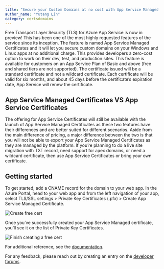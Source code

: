 ```yaml
---
title: "Secure your Custom Domains at no cost with App Service Managed Certificates (preview)"
author_name: "Yutang Lin"
category: certsdomains
---
```


Free Transport Layer Security (TLS) for Azure App Service is now in preview! This has been one of the most highly requested features of the service since its inception. The feature is named App Service Managed Certificates and it will let you secure custom domains on your Windows and Linux apps at no additional charge. This provides developers a zero-cost option to work on their dev, test, and production sites. This feature is available for customers on an App Service Plan of Basic and above (free and shared tiers are not supported). The certificate issued will be a standard certificate and not a wildcard certificate. Each certificate will be valid for six months, and about 45 days before the certificate’s expiration date, App Service will renew the certificate.

## App Service Managed Certificates VS App Service Certificates

The offering for App Service Certificates will still be available with the launch of App Service Managed Certificates as these two features have their differences and are better suited for different scenarios. Aside from the main difference of pricing, a major difference between the two is that you will not be able to export your App Service Managed Certificates as they are managed by the platform. If you’re planning to do a live site migration with TXT record, need support for apex domains, or need a wildcard certificate, then use App Service Certificates or bring your own certificate.

## Getting started

To get started, add a CNAME record for the domain to your web app. In the Azure Portal, head to your web app and from the left navigation of your app, select TLS/SSL settings > Private Key Certificates (.pfx) > Create App Service Managed Certificate.

![Create free cert]({{site.baseurl}}/media/2019/11/04/create-free-cert.png)

Once you’ve successfully created your App Service Managed certificate, you’ll see it on the list of Private Key Certificates.

![Finish creating a free cert]({{site.baseurl}}/media/2019/11/04/create-free-cert.png)

For additional reference, see the [documentation](https://docs.microsoft.com/en-us/azure/app-service/configure-ssl-certificate).

For any feedback, please reach out by creating an entry on the [developer forums](https://docs.microsoft.com/answers/topics/azure-webapps.html).
